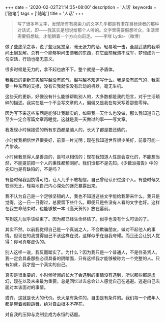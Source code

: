 +++
date = '2020-02-02T21:14:35+08:00'
description = '人话'
keywords = ['随笔']
tags = ['随笔']
title = '人话'
+++

> 写了很多年文字，发现所有有感染力的文字几乎都是有潜在目标读者的那种对话式，即——我其实是想说给那个人听的。文字里需要假想听众，生活里需要假想敌，才能朝着一个方向向前走。——李嗲 Lydia-（微博）

做了些虚荣之事，说了些冠冕堂皇、毫无张力的话，轻易地一击，全副武装的我瞬间土崩瓦解。总有一个能够瞬间击溃我的东西，在它面前我溃不成军，梦想成为一句空话，行动也毫无意义。

很多时候是无力的，拿不起也放不下。整个就是一矛盾体。

我每日的更新其实越写越没有底气，越写越不知道写什么。我是没有底气的，我需要一种东西的支撑，没有它我就像没有启动的机器，毫无生机。

这些天的更新，好像没有什么能够帮助别人的，大多数都是我的怨言，对于生活琐碎的描述。我实在是一个不会写文章的人，偏偏又是我在每天写着那些零碎。

因为写下来这些东西是能够让我踏实的，如果我一天什么也没做，那么我知道自己至少一定会写篇文章再睡觉。这就是我一天做过的事——写文章。

我发现小时候接受的所有东西都是骗人的，长大了都是要还债的。

小时候我相信世界很美好，前景一片光明；现在我知道世界很少美好，前景可能一片惨淡。

小时候我觉得人是善良的，是可以相信的；现在我知道人性是会变化的，不能想当然，不能提前把一个人的秉性都预测好。我们谁都不是先知。《少数派报告》中的先知也是有缺陷的，不是吗？

有些时候我固执得可怕，让人几乎不敢相信，自己曾经认识过这个人。有些时候又软弱无比，轻易地自己内心深处的迷茫暴露出来。

我不认为自己是一个足够坚韧的人，我也不知道这些文字能给我带来什么。我只是觉得，这一日一日得过，总要留下些什么。即便只是些没有人看的文字也好。这样在我生命结束时，也能够放一本《高天贺传》放在墓前。

写到这儿似乎该结束了。因为都已经生命终结了。似乎也没有什么可谈的了。

其实不然。以前我觉得自己是一个真诚之人，不会欺骗朋友，做对不起他人的事情。但现在的我觉得自己不该这样在说，这样似乎在自我夸耀。而且还会让别人觉得：你可真够虚伪的。

别人这样一说，我反而踏实了。为什么？因为我只是一个普通人，不是往圣贤人。我一定会具备那些必须具备的阴暗面，只有这样我才能够被称为一个完整的人。只有如此，我才是一个真实的自己。

真实是很重要的，小时候听闻的长大了会遇到的事情没有遇到，所以那些都是虚幻，现在以及未来最为重要。总是回忆过去总会让人感觉自己在逃避。逃避自己去面对本该面对的事情。

或许，这就是长大的代价。长大是有条件的，自由是有条件的。我们每一个成年人都是带着枷锁跳舞，绝对自由根本不存在。

对自我的压抑与克制会成为永恒的话题。
